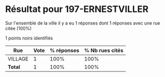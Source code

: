# Résultat pour 197-ERNESTVILLER

Sur l'ensemble de la ville il y a eu 1 réponses dont 1 réponses avec une rue citée (100%)

1 points noirs identifiés

| Rue | Vote | % réponses | % Nb rues cités|
|-----|------|------------|----------------|
| VILLAGE | 1 | 100% | 100%|
| **Total** | 1 | 100% | 100%|
